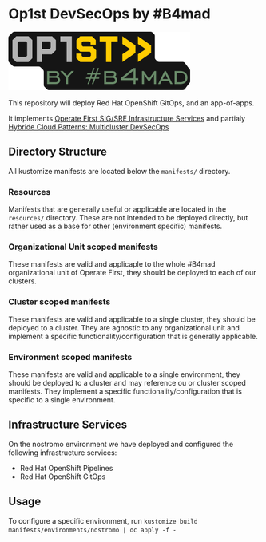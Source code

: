 # Op1st DevSecOps by #B4mad

![Op1st by #B4mad][op1stb4mad]

This repository will deploy Red Hat OpenShift GitOps, and an app-of-apps.

It implements [Operate First SIG/SRE Infrastructure Services](https://github.com/operate-first/community/issues/251)
and partialy [Hybride Cloud Patterns: Multicluster DevSecOps](https://hybrid-cloud-patterns.io/patterns/devsecops/)

## Directory Structure

All kustomize manifests are located below the `manifests/` directory.

### Resources

Manifests that are generally useful or applicable are located in the `resources/` directory. These are not intended
to be deployed directly, but rather used as a base for other (environment specific) manifests.

### Organizational Unit scoped manifests

These manifests are valid and applicaple to the whole #B4mad organizational unit of Operate First, they should be
deployed to each of our clusters.

### Cluster scoped manifests

These manifests are valid and applicable to a single cluster, they should be deployed to a cluster. They are agnostic
to any organizational unit and implement a specific functionality/configuration that is generally applicable.

### Environment scoped manifests

These manifests are valid and applicable to a single environment, they should be deployed to a cluster and may reference
ou or cluster scoped manifests. They implement a specific functionality/configuration that is specific to a single
environment.

## Infrastructure Services

On the nostromo environment we have deployed and configured the following infrastructure services:

* Red Hat OpenShift Pipelines
* Red Hat OpenShift GitOps

## Usage

To configure a specific environment, run `kustomize build manifests/environments/nostromo | oc apply -f -`

[op1stb4mad]: https://raw.githubusercontent.com/b4mad/op1st-emea-b4mad/main/images/op1stb4mad.png "Op1st by #B4mad"
